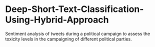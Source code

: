# Deep-Short-Text-Classification-Using-Hybrid-Approach
Sentiment analysis of tweets during a political campaign to assess the toxicity levels in the campaigning of different political parties. 
